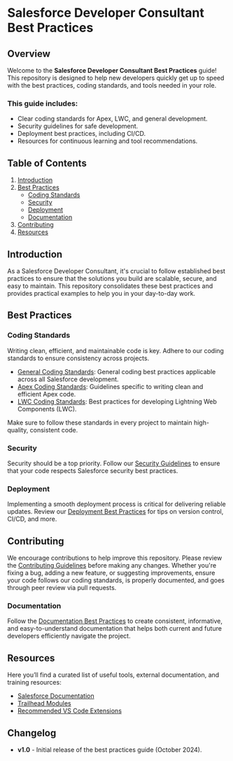 ﻿# Salesforce Developer Consultant Best Practices

## Overview
Welcome to the **Salesforce Developer Consultant Best Practices** guide! This repository is designed to help new developers quickly get up to speed with the best practices, coding standards, and tools needed in your role. 

### This guide includes:
- Clear coding standards for Apex, LWC, and general development.
- Security guidelines for safe development.
- Deployment best practices, including CI/CD.
- Resources for continuous learning and tool recommendations.


## Table of Contents
1. [Introduction](#introduction)
2. [Best Practices](#best-practices)
   - [Coding Standards](#coding-standards)
   - [Security](#security)
   - [Deployment](#deployment)
   - [Documentation](#documentation)
3. [Contributing](#contributing)
4. [Resources](#resources)

## Introduction
As a Salesforce Developer Consultant, it's crucial to follow established best practices to ensure that the solutions you build are scalable, secure, and easy to maintain. This repository consolidates these best practices and provides practical examples to help you in your day-to-day work.

## Best Practices
### Coding Standards
Writing clean, efficient, and maintainable code is key. Adhere to our coding standards to ensure consistency across projects.

- [General Coding Standards](Best_Practices/General_Standards/README.md): General coding best practices applicable across all Salesforce development.
- [Apex Coding Standards](Best_Practices/Apex_Standards/README.md): Guidelines specific to writing clean and efficient Apex code.
- [LWC Coding Standards](Best_Practices/LWC_Standards/README.md): Best practices for developing Lightning Web Components (LWC).

Make sure to follow these standards in every project to maintain high-quality, consistent code.

### Security
Security should be a top priority. Follow our [Security Guidelines](Best_Practices/Security.md) to ensure that your code respects Salesforce security best practices.

### Deployment
Implementing a smooth deployment process is critical for delivering reliable updates. Review our [Deployment Best Practices](Best_Practices/Deployment.md) for tips on version control, CI/CD, and more.

## Contributing
We encourage contributions to help improve this repository. Please review the [Contributing Guidelines](Contributing/README.md) before making any changes. Whether you're fixing a bug, adding a new feature, or suggesting improvements, ensure your code follows our coding standards, is properly documented, and goes through peer review via pull requests.

### Documentation
 Follow the [Documentation Best Practices](Best_Practices/Documentation/README.md) to create consistent, informative, and easy-to-understand documentation that helps both current and future developers efficiently navigate the project.

## Resources
Here you’ll find a curated list of useful tools, external documentation, and training resources:

- [Salesforce Documentation](https://developer.salesforce.com/docs/)
- [Trailhead Modules](https://trailhead.salesforce.com/)
- [Recommended VS Code Extensions](Resources/VSCode_Extensions.md)

## Changelog
- **v1.0** - Initial release of the best practices guide (October 2024).


